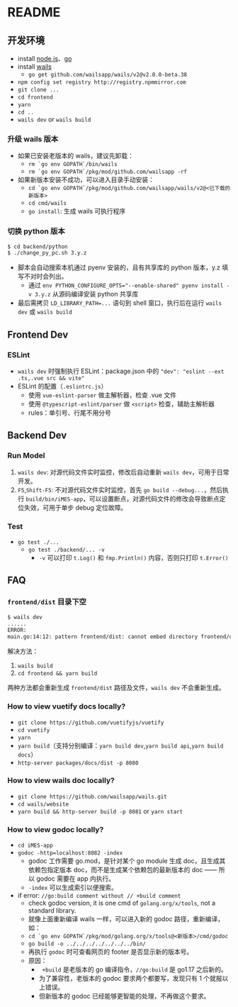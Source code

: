 # README

## 开发环境

- install [node.js](http://nodejs.cn/)、[go](https://go.dev/doc/install)
- install [wails](https://wails.io/docs/gettingstarted/installation)
  - `go get github.com/wailsapp/wails/v2@v2.0.0-beta.38`
- `npm config set registry http://registry.npmmirror.com`
- `git clone ...`
- `cd frontend`
- `yarn`
- `cd ..`
- `wails dev` or `wails build`

### 升级 wails 版本

- 如果已安装老版本的 wails，建议先卸载：
  - `` rm `go env GOPATH`/bin/wails ``
  - `` rm `go env GOPATH`/pkg/mod/github.com/wailsapp -rf ``
- 如果新版本安装不成功，可以进入目录手动安装：
  - `` cd `go env GOPATH`/pkg/mod/github.com/wailsapp/wails/v2@<已下载的新版本> ``
  - `cd cmd/wails`
  - `go install`: 生成 wails 可执行程序

### 切换 python 版本

```sh
$ cd backend/python
$ ./change_py_pc.sh 3.y.z
```

- 脚本会自动搜索本机通过 pyenv 安装的，且有共享库的 python 版本，y.z 填写不对时会列出。
  - 通过 `env PYTHON_CONFIGURE_OPTS="--enable-shared" pyenv install -v 3.y.z` 从源码编译安装 python 共享库
- 最后需拷贝 `LD_LIBRARY_PATH=...` 语句到 shell 窗口，执行后在运行 `wails dev` 或 `wails build`

## Frontend Dev

### ESLint

- `wails dev` 时强制执行 ESLint：package.json 中的 `"dev": "eslint --ext .ts,.vue src && vite"`
- ESLint 的配置（`.eslintrc.js`）
  - 使用 `vue-eslint-parser` 做主解析器，检查 .vue 文件
  - 使用 `@typescript-eslint/parser` 做 `<script>` 检查，辅助主解析器
  - rules：单引号、行尾不用分号

## Backend Dev

### Run Model

1. `wails dev`: 对源代码文件实时监控，修改后自动重新 `wails dev`，可用于日常开发。
2. `F5`,`Shift-F5`: 不对源代码文件实时监控，首先 `go build --debug...`，然后执行 `build/bin/iMES-app`，可以设置断点，对源代码文件的修改会导致断点定位失效，可用于单步 debug 定位故障。

### Test

- `go test ./...`
  - `go test ./backend/... -v`
    - `-v` 可以打印 `t.Log()` 和 `fmp.Println()` 内容，否则只打印 `t.Error()`

## FAQ

### `frontend/dist` 目录下空

```sh
$ wails dev
......
ERROR:
main.go:14:12: pattern frontend/dist: cannot embed directory frontend/dist: contains no embeddable files
```

解决方法：

1. `wails build`
2. `cd frontend && yarn build`

两种方法都会重新生成 `frontend/dist` 路径及文件，`wails dev` 不会重新生成。

### How to view vuetify docs locally?

- `git clone https://github.com/vuetifyjs/vuetify`
- `cd vuetify`
- `yarn`
- `yarn build`（支持分别编译：`yarn build dev`,`yarn build api`,`yarn build docs`）
- `http-server packages/docs/dist -p 8080`

### How to view wails doc locally?

- `git clone https://github.com/wailsapp/wails.git`
- `cd wails/website`
- `yarn build && http-server build -p 8081` or `yarn start`

### How to view godoc locally?

- `cd iMES-app`
- `godoc -http=localhost:8082 -index`
  - godoc 工作需要 go.mod，是针对某个 go module 生成 doc，且生成其依赖包指定版本 doc，而不是生成某个依赖包的最新版本的 doc —— 所以 godoc 需要在 app 内执行。
  - `-index` 可以生成索引以便搜索。
- if error: `//go:build comment without // +build comment`
  - check godoc version, it is one cmd of `golang.org/x/tools`, not a standard library.
  - 就像上面重新编译 wails 一样，可以进入新的 godoc 路径，重新编译，如：
  - `` cd `go env GOPATH`/pkg/mod/golang.org/x/tools@<新版本>/cmd/godoc ``
  - `go build -o ../../../../../../../bin/`
  - 再执行 `godoc` 时可查看网页的 footer 是否显示新的版本号。
  - 原因：
    - ` +build` 是老版本的 go 编译指令，`//go:build` 是 go1.17 之后新的。
    - 为了兼容性，老版本的 godoc 要求两个都要写，发现只有 1 个就报以上错误。
    - 但新版本的 godoc 已经能够更智能的处理，不再做这个要求。

